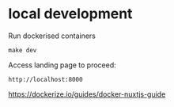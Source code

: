 # local development

Run dockerised containers

```
make dev
```

Access landing page to proceed:

```
http://localhost:8000
```


https://dockerize.io/guides/docker-nuxtjs-guide